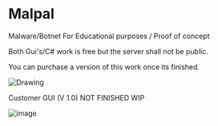 # Malpal
Malware/Botnet For Educational purposes / Proof of concept 


Both Gui's/C# work is free but the server shall not be public.

You can purchase a version of this work once its finished.

![Drawing](https://github.com/Hina-kari/Malpal/assets/141752924/fe0dd717-8f69-4ebd-b3d1-07067bf4ed29)


Customer GUI (V 1.0) NOT FINISHED WIP

![image](https://github.com/Hina-kari/Malpal/assets/141752924/fd558d50-adf4-41c5-8ccc-06ddfcb600a7)
